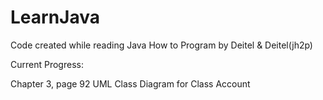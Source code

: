 # LearnJava
Code created while reading Java How to Program by Deitel & Deitel(jh2p)

Current Progress:

Chapter 3, page 92 UML Class Diagram for Class Account
